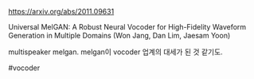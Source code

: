 https://arxiv.org/abs/2011.09631

Universal MelGAN: A Robust Neural Vocoder for High-Fidelity Waveform
  Generation in Multiple Domains (Won Jang, Dan Lim, Jaesam Yoon)

multispeaker melgan. melgan이 vocoder 업계의 대세가 된 것 같기도.

#vocoder 